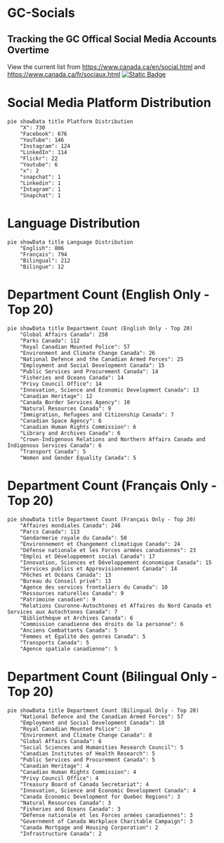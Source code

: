 # GC-Socials
## Tracking the GC Offical Social Media Accounts Overtime

View the current list from https://www.canada.ca/en/social.html and https://www.canada.ca/fr/sociaux.html
[![Static Badge](https://img.shields.io/badge/Open%20in%20Flatdata%20Viewer-FF00E8?style=for-the-badge&logo=github&logoColor=black)](https://flatgithub.com/PatLittle/GC-Socials)


# Social Media Platform Distribution

```mermaid
pie showData title Platform Distribution
    "X": 730
    "Facebook": 676
    "YouTube": 146
    "Instagram": 124
    "LinkedIn": 114
    "Flickr": 22
    "Youtube": 6
    "x": 2
    "snapchat": 1
    "Linkedin": 1
    "Intagram": 1
    "Snapchat": 1
```

# Language Distribution

```mermaid
pie showData title Language Distribution
    "English": 806
    "Français": 794
    "Bilingual": 212
    "Bilingue": 12
```

# Department Count (English Only - Top 20)

```mermaid
pie showData title Department Count (English Only - Top 20)
    "Global Affairs Canada": 258
    "Parks Canada": 112
    "Royal Canadian Mounted Police": 57
    "Environment and Climate Change Canada": 26
    "National Defence and the Canadian Armed Forces": 25
    "Employment and Social Development Canada": 15
    "Public Services and Procurement Canada": 14
    "Fisheries and Oceans Canada": 14
    "Privy Council Office": 14
    "Innovation, Science and Economic Development Canada": 13
    "Canadian Heritage": 12
    "Canada Border Services Agency": 10
    "Natural Resources Canada": 9
    "Immigration, Refugees and Citizenship Canada": 7
    "Canadian Space Agency": 6
    "Canadian Human Rights Commission": 6
    "Library and Archives Canada": 6
    "Crown-Indigenous Relations and Northern Affairs Canada and Indigenous Services Canada": 6
    "Transport Canada": 5
    "Women and Gender Equality Canada": 5
```

# Department Count (Français Only - Top 20)

```mermaid
pie showData title Department Count (Français Only - Top 20)
    "Affaires mondiales Canada": 248
    "Parcs Canada": 113
    "Gendarmerie royale du Canada": 50
    "Environnement et Changement climatique Canada": 24
    "Défense nationale et les Forces armées canadiennes": 23
    "Emploi et Développement social Canada": 17
    "Innovation, Sciences et Développement économique Canada": 15
    "Services publics et Approvisionnement Canada": 14
    "Pêches et Océans Canada": 13
    "Bureau du Conseil privé": 13
    "Agence des services frontaliers du Canada": 10
    "Ressources naturelles Canada": 9
    "Patrimoine canadien": 9
    "Relations Couronne-Autochtones et Affaires du Nord Canada et Services aux Autochtones Canada": 7
    "Bibliothèque et Archives Canada": 6
    "Commission canadienne des droits de la personne": 6
    "Anciens Combattants Canada": 5
    "Femmes et Égalité des genres Canada": 5
    "Transports Canada": 5
    "Agence spatiale canadienne": 5
```

# Department Count (Bilingual Only - Top 20)

```mermaid
pie showData title Department Count (Bilingual Only - Top 20)
    "National Defence and the Canadian Armed Forces": 57
    "Employment and Social Development Canada": 10
    "Royal Canadian Mounted Police": 10
    "Environment and Climate Change Canada": 8
    "Global Affairs Canada": 6
    "Social Sciences and Humanities Research Council": 5
    "Canadian Institutes of Health Research": 5
    "Public Services and Procurement Canada": 5
    "Canadian Heritage": 4
    "Canadian Human Rights Commission": 4
    "Privy Council Office": 4
    "Treasury Board of Canada Secretariat": 4
    "Innovation, Science and Economic Development Canada": 4
    "Canada Economic Development for Quebec Regions": 3
    "Natural Resources Canada": 3
    "Fisheries and Oceans Canada": 3
    "Défense nationale et les Forces armées canadiennes": 3
    "Government of Canada Workplace Charitable Campaign": 3
    "Canada Mortgage and Housing Corporation": 2
    "Infrastructure Canada": 2
```